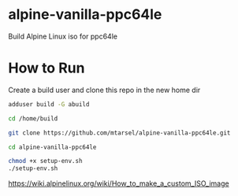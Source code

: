 # alpine-vanilla-ppc64le
Build Alpine Linux iso for ppc64le

# How to Run

Create a build user and clone this repo in the new home dir

```bash
adduser build -G abuild

cd /home/build

git clone https://github.com/mtarsel/alpine-vanilla-ppc64le.git

cd alpine-vanilla-ppc64le

chmod +x setup-env.sh
./setup-env.sh
```

https://wiki.alpinelinux.org/wiki/How_to_make_a_custom_ISO_image

